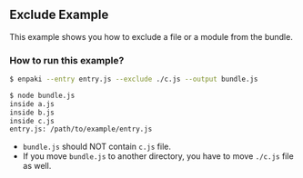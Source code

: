 ## Exclude Example
This example shows you how to exclude a file or a module from the bundle.

### How to run this example?

```bash
$ enpaki --entry entry.js --exclude ./c.js --output bundle.js
```

```bash
$ node bundle.js
inside a.js
inside b.js
inside c.js
entry.js: /path/to/example/entry.js
```

* `bundle.js` should NOT contain `c.js` file.
* If you move `bundle.js` to another directory, you have to move `./c.js` file as well.